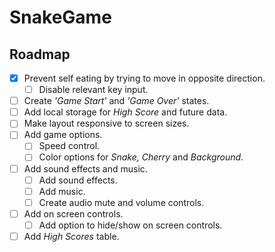 # SnakeGame

## Roadmap

- [x] Prevent self eating by trying to move in opposite direction.
    - [ ] Disable relevant key input.
- [ ] Create *'Game Start'* and *'Game Over'* states.
- [ ] Add local storage for *High Score* and future data.
- [ ] Make layout responsive to screen sizes.
- [ ] Add game options.
    - [ ] Speed control.
    - [ ] Color options for *Snake,* *Cherry* and *Background*.
- [ ] Add sound effects and music.
    - [ ] Add sound effects.
    - [ ] Add music.
    - [ ] Create audio mute and volume controls.
- [ ] Add on screen controls.
    - [ ] Add option to hide/show on screen controls.
- [ ] Add *High Scores* table.
